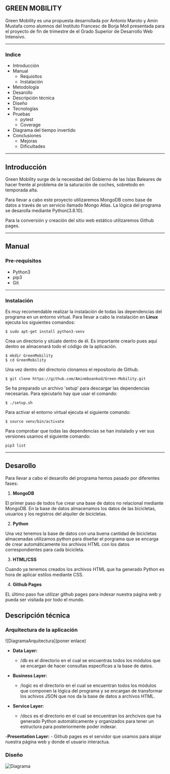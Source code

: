 ## GREEN MOBILITY 

Green Mobility es una propuesta desarrollada por Antonio Maroto y Amin Mustafa como alumnos del Instituto Francesc de Borja Moll presentada para el proyecto de fin de trimestre de el Grado Superior de Desarrollo Web Intensivo. 

---
### Indice 

- Introducción
- Manual
    - Requisitos
    - Instalación
- Metodología
- Desarollo
- Descripción técnica
- Diseño
- Tecnologías
- Pruebas
    - pytest
    - Coverage
- Diagrama del tiempo invertido
- Conclusiones
    - Mejoras
    - Dificultades

---

## Introducción

Green Mobility surge de la necesidad del Gobierno de las Islas Baleares de hacer frente al problema de la saturación de coches, sobretodo en temporada alta. 

Para llevar a cabo este proyecto utilizaremos MongoDB como base de datos a través de un servicio llamado Mongo Atlas. La lógica del programa se desarolla mediante Python(3.8.10).

Para la conversión y creación del sitio web estático utilizaremos Github pages.

---

## Manual

### Pre-requisitos

+ Python3
+ pip3
+ Git

---

### Instalación

Es muy recomendable realizar la instalación de todas las dependencias del programa en un entorno virtual.
Para llevar a cabo la instalación en **Linux** ejecuta los siguientes comandos:

~~~
$ sudo apt-get install python3-venv
~~~

Crea un directorio y sitúate dentro de él. Es importante crearlo pues aquí dentro se almacenará todo el código de la aplicación.

~~~
$ mkdir GreenMobility
$ cd GreenMobility
~~~

Una vez dentro del directorio clonamos el repositorio de Github.

~~~
$ git clone https://github.com/Aminmboankod/Green-Mobility.git
~~~

Se ha preparado un archivo 'setup' para descargar las dependencias necesarias. Para ejecutarlo hay que usar el comando:

~~~
$ ./setup.sh
~~~

Para activar el entorno virtual ejecuta el siguiente comando:

~~~
$ source venv/bin/activate
~~~

Para comprobar que todas las dependencias se han instalado y ver sus versiones usamos el siguiente comando:

~~~
pip3 list
~~~

---

## Desarollo

Para llevar a cabo el desarollo del programa hemos pasado por diferentes fases:

1. **MongoDB** 

El primer paso de todos fue crear una base de datos no relacional mediante MongoDB. En la base de datos almacenamos los datos de las bicicletas, usuarios y los registros del alquiler de bicicletas.

2. **Python** 

Una vez tenemos la base de datos con una buena cantidad de bicicletas almacenadas utilizamos python para diseñar el porgrama que se encarga de crear automáticamente los archivos HTML con los datos correspondientes para cada bicicleta.

3. **HTML/CSS** 

Cuando ya tenemos creados los archivos HTML que ha generado Python es hora de aplicar estilos mediante CSS.

4. **Github Pages** 

EL último paso fue utilizar github pages para indexar nuestra página web y pueda ser visitada por todo el mundo.

## Descripción técnica

### Arquitectura de la aplicación

![DiagramaArquitectura](poner enlace)

- **Data Layer:** 
    - /db es el directorio en el cual se encuentras todos los módulos que se encargan de hacer consultas especificas a la base de datos.

- **Business Layer:**
    - /logic es el directorio en el cual se encuentran todos los módulos que componen la lógica del programa y se encargan de transformar los achivos JSON que nos da la base de datos a archivos HTML.

- **Service Layer:**
    - /docs es el directorio en el cual se encuentran los archcivos que ha generado Python automáticamente y organizados para tener un estructura para posteriormente poder indexar.

-**Presentation Layer:**
    - Github pages es el servidor que usamos para alojar nuestra página web y donde el usuario interactua.

### Diseño 

![Diagrama](https://live.staticflickr.com/65535/52556747464_22f90d5ac2_t.jpg)

